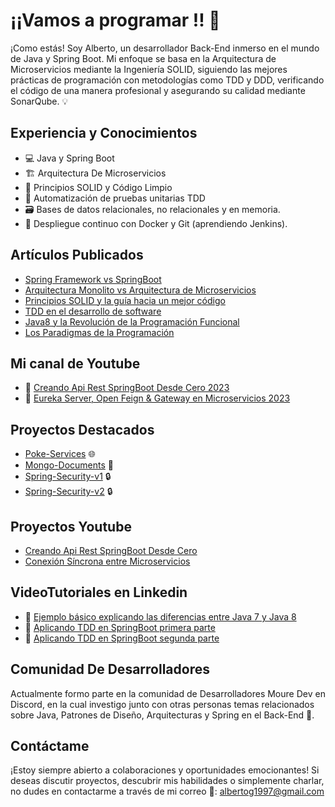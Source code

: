 # ¡¡Vamos a programar !! 👋


¡Como estás! Soy Alberto, un desarrollador Back-End inmerso en el mundo de Java y Spring Boot. 
Mi enfoque se basa en la Arquitectura de Microservicios mediante la Ingeniería SOLID, siguiendo las mejores prácticas de programación con metodologías como TDD y DDD, verificando el código de una manera profesional y asegurando su calidad mediante SonarQube. 💡

## Experiencia y Conocimientos
- 💻 Java y Spring Boot
- 🏗️ Arquitectura De Microservicios
- 🧰 Principios SOLID y Código Limpio
- 🧪 Automatización de pruebas unitarias TDD
- 🗃️ Bases de datos relacionales, no relacionales y en memoria.
- 🚀 Despliegue continuo con Docker y Git (aprendiendo Jenkins). 

## Artículos Publicados

- [Spring Framework vs SpringBoot](https://www.linkedin.com/feed/update/urn:li:activity:7114895735367561216/) 
- [Arquitectura Monolito vs Arquitectura de Microservicios](https://www.linkedin.com/feed/update/urn:li:activity:7115246797811265539/) 
- [Principios SOLID y la guía hacia un mejor código](https://www.linkedin.com/feed/update/urn:li:activity:7117432360333135874/) 
- [TDD en el desarrollo de software](https://www.linkedin.com/feed/update/urn:li:activity:7118525402741907456/?originTrackingId=0ZLGDW2EQWatwySc%2BRU3kA%3D%3D) 
- [Java8 y la Revolución de la Programación Funcional](https://www.linkedin.com/feed/update/urn:li:activity:7119974627090513921/)
- [Los Paradigmas de la Programación](https://www.linkedin.com/feed/update/urn:li:activity:7122871519373877248/)

## Mi canal de Youtube

- 🎥 [Creando Api Rest SpringBoot Desde Cero 2023](https://www.youtube.com/watch?v=ZAihuCFp5-A)
- 🎥 [Eureka Server, Open Feign & Gateway en Microservicios 2023](https://www.youtube.com/watch?v=M6hvD7u7-7c)

## Proyectos Destacados

- [Poke-Services](https://github.com/albertoGomezB/Poke-Services) 🌐
- [Mongo-Documents](https://github.com/albertoGomezB/Mongo-Documents) 📁
- [Spring-Security-v1](https://github.com/albertoGomezB/Spring-Security-v1) 🔒
- [Spring-Security-v2](https://github.com/albertoGomezB/Spring-Security-v2) 🔒

## Proyectos Youtube

- [Creando Api Rest SpringBoot Desde Cero](https://github.com/albertoGomezB/SpringBoot-Rest-Api)
- [Conexión Síncrona entre Microservicios](https://github.com/albertoGomezB/Eureka-Server-Feign-Gateway)


## VideoTutoriales en Linkedin

- 🎥 [Ejemplo básico explicando las diferencias entre Java 7 y Java 8](https://www.linkedin.com/feed/update/urn:li:activity:7120700528115740674/)
- 🎥 [Aplicando TDD en SpringBoot primera parte](https://www.linkedin.com/feed/update/urn:li:activity:7118525402741907456/?originTrackingId=uLCs2RtyTO6ym1MjSSkNyg%3D%3D)
- 🎥 [Aplicando TDD en SpringBoot segunda parte](https://www.linkedin.com/feed/update/urn:li:activity:7122512524683419648/)

## Comunidad De Desarrolladores
Actualmente formo parte en la comunidad de Desarrolladores Moure Dev en Discord, en la cual investigo junto con otras personas temas relacionados sobre Java, Patrones de Diseño, Arquitecturas y Spring en el Back-End 💬. 

## Contáctame
¡Estoy siempre abierto a colaboraciones y oportunidades emocionantes! Si deseas discutir proyectos, descubrir mis habilidades o simplemente charlar, no dudes en contactarme a través de mi correo 📧: albertog1997@gmail.com 
